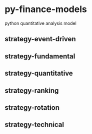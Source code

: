 # py-finance-models

python quantitative analysis model

## strategy-event-driven

## strategy-fundamental

## strategy-quantitative

## strategy-ranking

## strategy-rotation

## strategy-technical